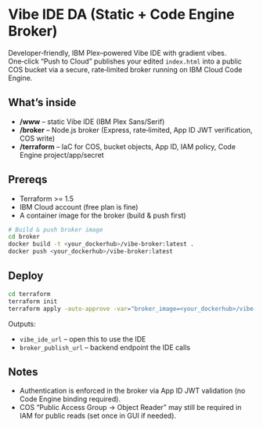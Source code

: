 # Vibe IDE DA (Static + Code Engine Broker)

Developer‑friendly, IBM Plex–powered Vibe IDE with gradient vibes. One‑click “Push to Cloud” publishes your edited `index.html` into a public COS bucket via a secure, rate‑limited broker running on IBM Cloud Code Engine.

## What’s inside
- **/www** – static Vibe IDE (IBM Plex Sans/Serif)
- **/broker** – Node.js broker (Express, rate‑limited, App ID JWT verification, COS write)
- **/terraform** – IaC for COS, bucket objects, App ID, IAM policy, Code Engine project/app/secret

## Prereqs
- Terraform >= 1.5
- IBM Cloud account (free plan is fine)
- A container image for the broker (build & push first)

```bash
# Build & push broker image
cd broker
docker build -t <your_dockerhub>/vibe-broker:latest .
docker push <your_dockerhub>/vibe-broker:latest
```

## Deploy
```bash
cd terraform
terraform init
terraform apply -auto-approve -var="broker_image=<your_dockerhub>/vibe-broker:latest"
```

Outputs:
- `vibe_ide_url` – open this to use the IDE
- `broker_publish_url` – backend endpoint the IDE calls

## Notes
- Authentication is enforced in the broker via App ID JWT validation (no Code Engine binding required).
- COS “Public Access Group → Object Reader” may still be required in IAM for public reads (set once in GUI if needed).
